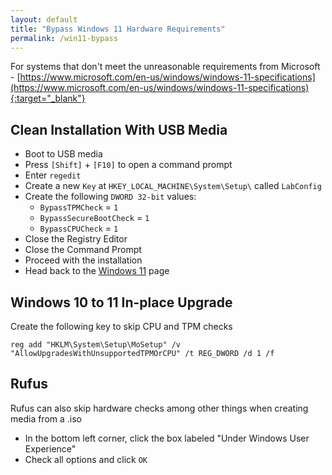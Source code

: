 ```yaml
---
layout: default
title: "Bypass Windows 11 Hardware Requirements"
permalink: /win11-bypass
---
```


For systems that don't meet the unreasonable requirements from Microsoft - [https://www.microsoft.com/en-us/windows/windows-11-specifications](https://www.microsoft.com/en-us/windows/windows-11-specifications){:target="_blank"}

## Clean Installation With USB Media
- Boot to USB media
- Press `[Shift]` + `[F10]` to open a command prompt
- Enter `regedit`
- Create a new `Key` at `HKEY_LOCAL_MACHINE\System\Setup\` called `LabConfig`
- Create the following `DWORD 32-bit` values:
  - `BypassTPMCheck` = `1`
  - `BypassSecureBootCheck` = `1`
  - `BypassCPUCheck` = `1`
- Close the Registry Editor
- Close the Command Prompt
- Proceed with the installation
- Head back to the [Windows 11]({{site.url}}/windows11) page
<!-- additional registry entries if needed
HKEY_LOCAL_MACHINE\System\Setup\LabConfig
"BypassTPMCheck"=dword:00000001
"BypassSecureBootCheck"=dword:00000001
"BypassRAMCheck"=dword:00000001
"BypassStorageCheck"=dword:00000001
"BypassCPUCheck"=dword:00000001
-->

## Windows 10 to 11 In-place Upgrade
Create the following key to skip CPU and TPM checks
```
reg add "HKLM\System\Setup\MoSetup" /v "AllowUpgradesWithUnsupportedTPMOrCPU" /t REG_DWORD /d 1 /f
```

## Rufus
Rufus can also skip hardware checks among other things when creating media from a .iso <!-- https://arstechnica.com/gadgets/2022/06/usb-installer-tool-removes-windows-11s-microsoft-account-requirements-and-more/ -->

- In the bottom left corner, click the box labeled "Under Windows User Experience"
- Check all options and click `OK`
